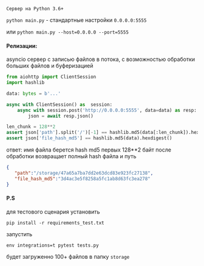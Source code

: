 `Сервер на Python 3.6+`

`python main.py` - стандартные настройки `0.0.0.0:5555`

или `python main.py --host=0.0.0.0 --port=5555`

#### Релизации:

asyncio сервер с записью файлов в потока, с возможностью обработки больших файлов и буферизацией

```python
from aiohttp import ClientSession
import hashlib

data: bytes = b'...'

async with ClientSession() as  session:
    async with session.post('http://0.0.0.0:5555', data=data) as resp:
        json = await resp.json()

len_chunk = 128**2
assert json['path'].split('/')[-1] == hashlib.md5(data[:len_chunk]).hexdigest() 
assert json['file_hash_md5'] == hashlib.md5(data).hexdigest()
```
ответ:
имя файла берется hash md5 первых 128**2 байт
после обработки возвращает полный hash файла и путь

```json
{
   "path":"/storage/47a65a7ba7dd2e63dcd83e923fc27138",
   "file_hash_md5":"3d4ac3e5f8258a5fc1ab8d63fc3ea278"
}
```

#### P.S
для тестового сценария установить
 
`pip install -r requirements_test.txt`

запустить

`env integrations=t pytest tests.py`

будет загруженно 100+ файлов в папку `storage`